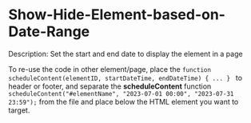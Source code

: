 # Show-Hide-Element-based-on-Date-Range

Description: Set the start and end date to display the element in a page


To re-use the code in other element/page, place the <code>function scheduleContent(elementID, startDateTime, endDateTime) { ... } </code> to header or footer, and separate the <b>scheduleContent</b> function  <code>scheduleContent("#elementName", "2023-07-01 00:00", "2023-07-31 23:59");</code> from the file and place below the HTML element you want to target.

